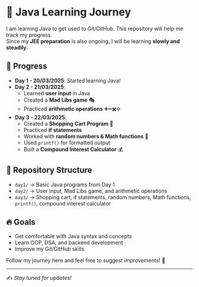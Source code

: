 # 🚀 Java Learning Journey  

I am learning Java to get used to Git/GitHub. This repository will help me track my progress.  
Since my **JEE preparation** is also ongoing, I will be learning **slowly and steadily**.  

## 📅 Progress  
- **Day 1 - 20/03/2025**: Started learning Java!  
- **Day 2 - 21/03/2025**:  
  - Learned **user input** in Java  
  - Created a **Mad Libs game** 🎭  
  - Practiced **arithmetic operations** ➕➖✖️➗  
- **Day 3 - 22/03/2025**:  
  - Created a **Shopping Cart Program** 🛒  
  - Practiced **if statements**  
  - Worked with **random numbers & Math functions** 🎲  
  - Used `printf()` for formatted output  
  - Built a **Compound Interest Calculator** 💰  

## 📂 Repository Structure  
- `day1/` → Basic Java programs from Day 1  
- `day2/` → User input, Mad Libs game, and arithmetic operations  
- `day3/` → Shopping cart, if statements, random numbers, Math functions, `printf()`, compound interest calculator  

## 🔥 Goals  
- Get comfortable with Java syntax and concepts  
- Learn OOP, DSA, and backend development  
- Improve my Git/GitHub skills  

Follow my journey here and feel free to suggest improvements! 🚀  

---  

✍️ *Stay tuned for updates!*

